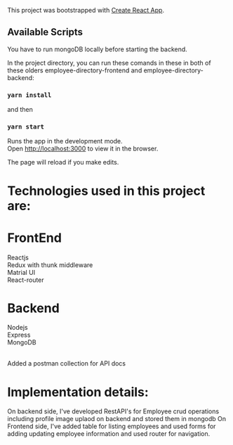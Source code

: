 This project was bootstrapped with [Create React App](https://github.com/facebook/create-react-app).

## Available Scripts
You have to run mongoDB locally before starting the backend.

In the project directory, you can run these comands in these in both of these olders employee-directory-frontend and employee-directory-backend:
### `yarn install`
and then
### `yarn start`



Runs the app in the development mode.<br />
Open [http://localhost:3000](http://localhost:3000) to view it in the browser.

The page will reload if you make edits.<br />

# Technologies used in this project are: 

# FrontEnd
Reactjs <br/>
Redux with thunk middleware  <br/>
Matrial UI   <br/>
React-router  <br/>

# Backend
Nodejs  <br/>
Express <br/>
MongoDB <br/><br/>


Added a postman collection for API docs <br/>

# Implementation details: 

On backend side, I've developed RestAPI's for Employee crud operations including profile image uplaod  on backend and stored them in mongodb 
On Frontend side, I've added table for listing employees and used forms for adding updating employee information and used router for navigation. 